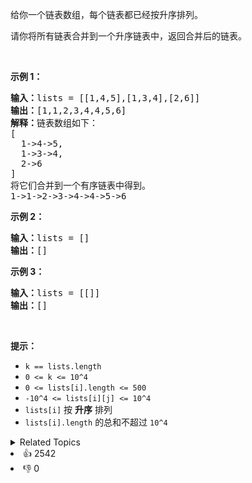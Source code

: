 <p>给你一个链表数组，每个链表都已经按升序排列。</p>

<p>请你将所有链表合并到一个升序链表中，返回合并后的链表。</p>

<p>&nbsp;</p>

<p><strong>示例 1：</strong></p>

<pre><strong>输入：</strong>lists = [[1,4,5],[1,3,4],[2,6]]
<strong>输出：</strong>[1,1,2,3,4,4,5,6]
<strong>解释：</strong>链表数组如下：
[
  1-&gt;4-&gt;5,
  1-&gt;3-&gt;4,
  2-&gt;6
]
将它们合并到一个有序链表中得到。
1-&gt;1-&gt;2-&gt;3-&gt;4-&gt;4-&gt;5-&gt;6
</pre>

<p><strong>示例 2：</strong></p>

<pre><strong>输入：</strong>lists = []
<strong>输出：</strong>[]
</pre>

<p><strong>示例 3：</strong></p>

<pre><strong>输入：</strong>lists = [[]]
<strong>输出：</strong>[]
</pre>

<p>&nbsp;</p>

<p><strong>提示：</strong></p>

<ul> 
 <li><code>k == lists.length</code></li> 
 <li><code>0 &lt;= k &lt;= 10^4</code></li> 
 <li><code>0 &lt;= lists[i].length &lt;= 500</code></li> 
 <li><code>-10^4 &lt;= lists[i][j] &lt;= 10^4</code></li> 
 <li><code>lists[i]</code> 按 <strong>升序</strong> 排列</li> 
 <li><code>lists[i].length</code> 的总和不超过 <code>10^4</code></li> 
</ul>

<div><details><summary>Related Topics</summary><div><li>链表</li><li>分治</li><li>堆（优先队列）</li><li>归并排序</li></div></details></div>
<div><li>👍 2542</li><li>👎 0</li></div>